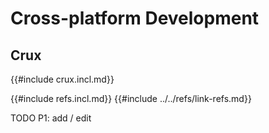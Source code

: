 # Cross-platform Development

## Crux

{{#include crux.incl.md}}

{{#include refs.incl.md}}
{{#include ../../refs/link-refs.md}}

<div class="hidden">
TODO P1: add / edit
</div>
